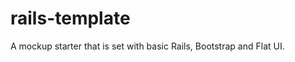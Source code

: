 rails-template
==============

A mockup starter that is set with basic Rails, Bootstrap and Flat UI.
